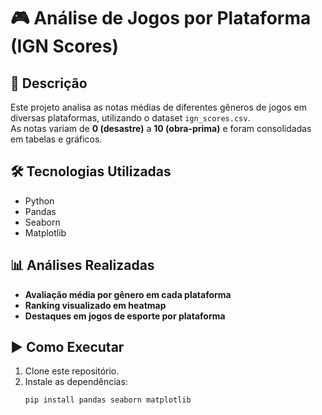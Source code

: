 # 🎮 Análise de Jogos por Plataforma (IGN Scores)

## 📌 Descrição
Este projeto analisa as notas médias de diferentes gêneros de jogos em diversas plataformas, utilizando o dataset `ign_scores.csv`.  
As notas variam de **0 (desastre)** a **10 (obra-prima)** e foram consolidadas em tabelas e gráficos.

## 🛠️ Tecnologias Utilizadas
- Python  
- Pandas  
- Seaborn  
- Matplotlib  

## 📊 Análises Realizadas
- **Avaliação média por gênero em cada plataforma**  
- **Ranking visualizado em heatmap**  
- **Destaques em jogos de esporte por plataforma**

## ▶️ Como Executar
1. Clone este repositório.  
2. Instale as dependências:  
   ```bash
   pip install pandas seaborn matplotlib
